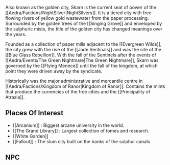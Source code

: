 Also known as the golden city, Skarn is the current seat of power of the [[Aedra/Factions/NightSilver|NightSilvers]]. It is a tiered city with free flowing rivers of yellow gold wastewater from the paper processing. Surrounded by the golden trees of the [[Singing Grove]] and enveloped by the sulphuric mists, the title of the golden city has changed meanings over the years.

Founded as a collection of paper mills adjacent to the [[Evergreen Wilds]], the city grew with the rise of the [[Jade Sentinals]] and was the site of the [[Blue Glass Rebellion]]. With the fall of the Sentinels after the events of  [[Aedra/Events/The Green Nightmare|The Green Nightmare]], Skarn was governed by the [[Flying Menece]] until the fall of the kingdom, at which point they were driven away by the syndicate.

Historically was the major administrative and mercantile centre in [[Aedra/Factions/Kingdom of Ranor|Kingdom of Ranor]]. Contains the mints that produce the currencies of the free cities and the [[Principality of Atraxia]].


## Places Of Interest

- [[Arcanium]] : Biggest arcane university in the world.
- [[The Grand Library]] : Largest collection of tomes and research.
- [[White Garden]] 
- [[Fallout]] : The slum city built on the banks of the sulphur canals

## NPC



